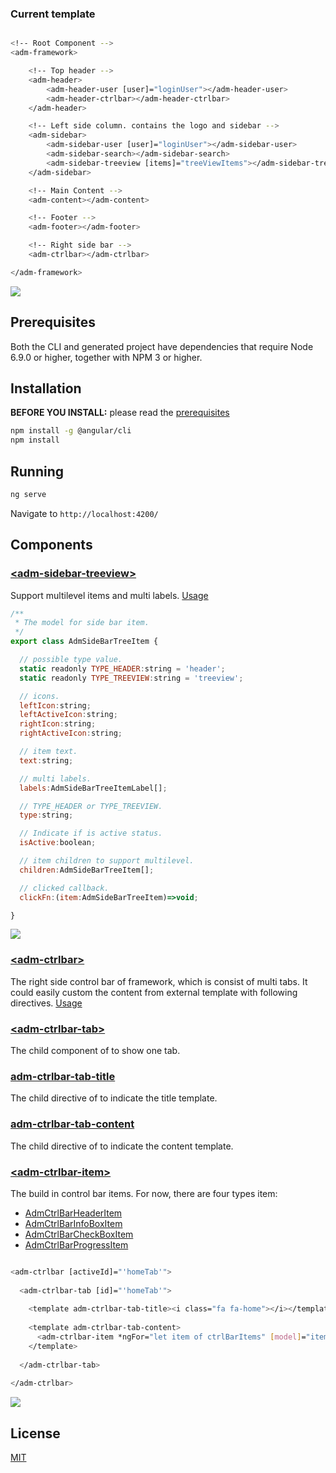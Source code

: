 ### Current template

```bash

<!-- Root Component -->
<adm-framework>

    <!-- Top header -->
    <adm-header>
        <adm-header-user [user]="loginUser"></adm-header-user>
        <adm-header-ctrlbar></adm-header-ctrlbar>
    </adm-header>

    <!-- Left side column. contains the logo and sidebar -->
    <adm-sidebar>
        <adm-sidebar-user [user]="loginUser"></adm-sidebar-user>
        <adm-sidebar-search></adm-sidebar-search>
        <adm-sidebar-treeview [items]="treeViewItems"></adm-sidebar-treeview>
    </adm-sidebar>

    <!-- Main Content -->
    <adm-content></adm-content>

    <!-- Footer -->
    <adm-footer></adm-footer>

    <!-- Right side bar -->
    <adm-ctrlbar></adm-ctrlbar>

</adm-framework>

```

![](https://github.com/zmlcoder/angular2-adminlte/blob/master/screenshots/demo.gif)

## Prerequisites

Both the CLI and generated project have dependencies that require Node 6.9.0 or higher, together
with NPM 3 or higher.

## Installation

**BEFORE YOU INSTALL:** please read the [prerequisites](#prerequisites)
```bash
npm install -g @angular/cli
npm install
```

## Running
```bash
ng serve
```
Navigate to `http://localhost:4200/`

## Components

### [&lt;adm-sidebar-treeview&gt;](https://github.com/zmlcoder/angular2-adminlte/blob/master/src/app/sidebar/adm-sidebar-treeview.component.ts)

Support multilevel items and multi labels.
[Usage](https://github.com/zmlcoder/angular2-adminlte/blob/master/src/app/app.component.ts)

```javascript
/**
 * The model for side bar item.
 */
export class AdmSideBarTreeItem {

  // possible type value.
  static readonly TYPE_HEADER:string = 'header';
  static readonly TYPE_TREEVIEW:string = 'treeview';

  // icons.
  leftIcon:string;
  leftActiveIcon:string;
  rightIcon:string;
  rightActiveIcon:string;

  // item text.
  text:string;

  // multi labels.
  labels:AdmSideBarTreeItemLabel[];

  // TYPE_HEADER or TYPE_TREEVIEW.
  type:string;

  // Indicate if is active status.
  isActive:boolean;

  // item children to support multilevel.
  children:AdmSideBarTreeItem[];

  // clicked callback.
  clickFn:(item:AdmSideBarTreeItem)=>void;

}

```
![](https://github.com/zmlcoder/angular2-adminlte/blob/master/screenshots/sidebar.gif)

### [&lt;adm-ctrlbar&gt;](https://github.com/zmlcoder/angular2-adminlte/blob/master/src/app/ctrlbar/adm-ctrlbar.component.ts#L89)

The right side control bar of framework, which is consist of multi tabs. It could easily custom the content from external template with following directives.
[Usage](https://github.com/zmlcoder/angular2-adminlte/blob/master/src/app/app.component.ts)

### [&lt;adm-ctrlbar-tab&gt;](https://github.com/zmlcoder/angular2-adminlte/blob/master/src/app/ctrlbar/adm-ctrlbar.component.ts#L44)
The child component of <adm-ctrlbar> to show one tab.

### [adm-ctrlbar-tab-title](https://github.com/zmlcoder/angular2-adminlte/blob/master/src/app/ctrlbar/adm-ctrlbar.component.ts#L26)
The child directive of <adm-ctrlbar-tab> to indicate the title template.

### [adm-ctrlbar-tab-content](https://github.com/zmlcoder/angular2-adminlte/blob/master/src/app/ctrlbar/adm-ctrlbar.component.ts#L35)
The child directive of <adm-ctrlbar-tab> to indicate the content template.

### [&lt;adm-ctrlbar-item&gt;](https://github.com/zmlcoder/angular2-adminlte/blob/master/src/app/ctrlbar/adm-ctrlbar-item.component.ts)
The build in control bar items. For now, there are four types item: 
- [AdmCtrlBarHeaderItem](https://github.com/zmlcoder/angular2-adminlte/blob/master/src/app/shared/models/AdmCtrlBarHeaderItem.ts)
- [AdmCtrlBarInfoBoxItem](https://github.com/zmlcoder/angular2-adminlte/blob/master/src/app/shared/models/AdmCtrlBarInfoBoxItem.ts)
- [AdmCtrlBarCheckBoxItem](https://github.com/zmlcoder/angular2-adminlte/blob/master/src/app/shared/models/AdmCtrlBarCheckBoxItem.ts)
- [AdmCtrlBarProgressItem](https://github.com/zmlcoder/angular2-adminlte/blob/master/src/app/shared/models/AdmCtrlBarProgressItem.ts)

```bash

<adm-ctrlbar [activeId]="'homeTab'">
  
  <adm-ctrlbar-tab [id]="'homeTab'">
  
    <template adm-ctrlbar-tab-title><i class="fa fa-home"></i></template>
    
    <template adm-ctrlbar-tab-content>
      <adm-ctrlbar-item *ngFor="let item of ctrlBarItems" [model]="item"></adm-ctrlbar-item>
    </template>
    
  </adm-ctrlbar-tab>
  
</adm-ctrlbar>

```

![](https://github.com/zmlcoder/angular2-adminlte/blob/master/screenshots/ctrlbar.gif)

## License
 [MIT](/LICENSE)
